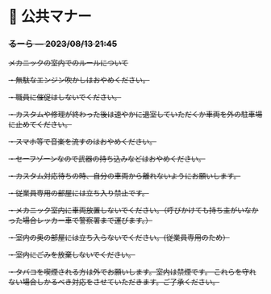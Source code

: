# 📙 公共マナー

### ~~るーら _—_ 2023/08/13 21:45~~

~~メカニックの室内でのルールについて~~

&#x20;~~・無駄なエンジン吹かしはおやめください。~~&#x20;

~~・職員に催促はしないでください。~~&#x20;

~~・カスタムや修理が終わった後は速やかに退室していただくか車両を外の駐車場に止めてください。~~&#x20;

~~・スマホ等で音楽を流すのはおやめください。~~

&#x20;~~・セーフゾーンなので武器の持ち込みなどはおやめください。~~&#x20;

~~・カスタム対応待ちの時、自分の車両から離れないようにお願いします。~~&#x20;

~~・従業員専用の部屋には立ち入り禁止です。~~

&#x20;~~・メカニック室内に車両放置しないでください。（呼びかけても持ち主がいなかった場合レッカー車で警察署まで運びます。）~~&#x20;

~~・室内の奥の部屋には立ち入らないでください。(従業員専用のため）~~&#x20;

~~・室内にごみを放棄しないでください。~~

&#x20;~~・タバコを喫煙される方は外でお願いします。室内は禁煙です。 これらを守れない場合しかるべき対応をさせていただきます。ご了承ください。~~

